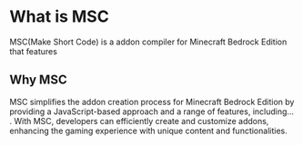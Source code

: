 # What is MSC

MSC(Make Short Code) is a addon compiler for Minecraft Bedrock Edition that features



## Why MSC 
MSC simplifies the addon creation process for Minecraft Bedrock Edition by providing a JavaScript-based approach and a range of features, including... . 
With MSC, developers can efficiently create and customize addons, enhancing the gaming experience with unique content and functionalities.